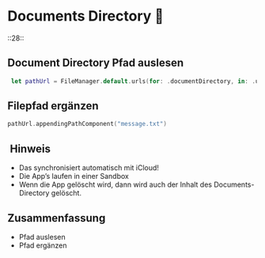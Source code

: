 # Documents Directory 📑
::28::

## Document Directory Pfad auslesen


```swift
 let pathUrl = FileManager.default.urls(for: .documentDirectory, in: .userDomainMask)[0]

```

## Filepfad ergänzen

```swift
pathUrl.appendingPathComponent("message.txt")
```


##  Hinweis

- Das synchronisiert automatisch mit iCloud!
- Die App’s laufen in einer Sandbox
- Wenn die App gelöscht wird, dann wird auch der Inhalt des Documents-Directory gelöscht.

## Zusammenfassung
- Pfad auslesen
- Pfad ergänzen
